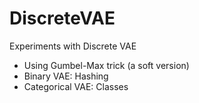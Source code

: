 # DiscreteVAE
Experiments with Discrete VAE

* Using Gumbel-Max trick (a soft version)
* Binary VAE: Hashing
* Categorical VAE: Classes
